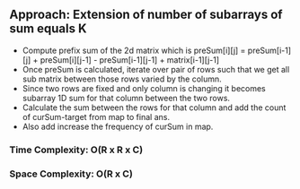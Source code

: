 ## Approach: Extension of number of subarrays of sum equals K
* Compute prefix sum of the 2d matrix which is preSum[i][j] = preSum[i-1][j] + preSum[i][j-1] - preSum[i-1][j-1] + matrix[i-1][j-1]
* Once preSum is calculated, iterate over pair of rows such that we get all sub matrix between those rows varied by the column.
* Since two rows are fixed and only column is changing it becomes subarray 1D sum for that column between the two rows.
* Calculate the sum between the rows for that column and add the count of curSum-target from map to final ans.
* Also add increase the frequency of curSum in map.
​
### Time Complexity: O(R x R x C)
### Space Complexity: O(R x C)